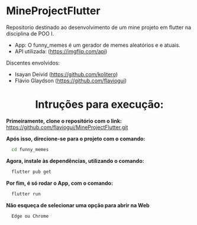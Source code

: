 # MineProjectFlutter
Repositorio destinado ao desenvolvimento de um mine projeto em flutter na disciplina de POO I.

- App: O funny_memes é um gerador de memes aleatórios e e atuais.
- API utilizada: (https://imgflip.com/api)

Discentes envolvidos:

- Isayan Deivid (https://github.com/kolitero)
- Flávio Glaydson (https://github.com/flaviogui)


<h1 align="center">Intruções para execução:</h1>

**Primeiramente, clone o repositório com o link:** https://github.com/flaviogui/MineProjectFlutter.git

**Após isso, direcione-se para o projeto com o comando:**
```bash
  cd funny_memes
```
**Agora, instale às dependências, utilizando o comando:** 
```bash
  flutter pub get
```
**Por fim, é só rodar o App, com o comando:** 
```bash
  flutter run
```
**Não esqueça de selecionar uma opção para abrir na Web**
```bash
  Edge ou Chrome
```

